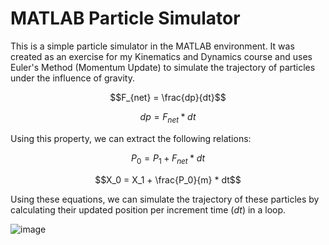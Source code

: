 # MATLAB Particle Simulator
This is a simple particle simulator in the MATLAB environment. It was created as an exercise for my Kinematics and Dynamics course and uses Euler's Method (Momentum Update) to simulate the trajectory of particles under the influence of gravity.

$$F_{net} = \frac{dp}{dt}$$

$$dp = F_{net} * dt$$

Using this property, we can extract the following relations:

$$P_0 = P_1 + F_{net} * dt$$

$$X_0 = X_1 + \frac{P_0}{m} * dt$$

Using these equations, we can simulate the trajectory of these particles by calculating their updated position per increment time ($dt$) in a loop. 

![image](https://github.com/kylelevy/ParticleSim/assets/37563214/c6a17af0-74e7-4f30-bee7-94c6537f64b4)
